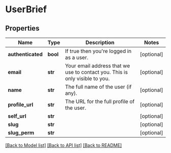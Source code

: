 # UserBrief

## Properties
Name | Type | Description | Notes
------------ | ------------- | ------------- | -------------
**authenticated** | **bool** | If true then you&#39;re logged in as a user. | [optional] 
**email** | **str** | Your email address that we use to contact you. This is only visible to you. | [optional] 
**name** | **str** | The full name of the user (if any). | [optional] 
**profile_url** | **str** | The URL for the full profile of the user. | [optional] 
**self_url** | **str** |  | [optional] 
**slug** | **str** |  | [optional] 
**slug_perm** | **str** |  | [optional] 

[[Back to Model list]](../README.md#documentation-for-models) [[Back to API list]](../README.md#documentation-for-api-endpoints) [[Back to README]](../README.md)


